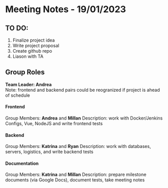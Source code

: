 # Meeting Notes - 19/01/2023
## TO DO:
1. Finalize project idea
2. Write project proposal
3. Create github repo
4. Liason with TA


## Group Roles
**Team Leader: Andrea**   
Note: frontend and backend pairs could be reogranized if project is ahead of schedule
#### Frontend
Group Members: **Andrea** and **Millan**
Description: work with Docker/Jenkins Configs, Vue, NodeJS and write frontend tests

#### Backend
Group Members: **Katrina** and **Ryan**
Description: work with databases, servers, logistics, and write backend tests

#### Documentation
Group Members: **Katrina** and **Millan**
Description: prepare milestone documents (via Google Docs), document tests, take meeting notes
